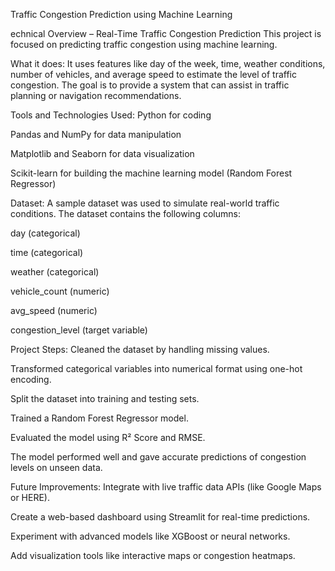 Traffic Congestion Prediction using Machine Learning

echnical Overview – Real-Time Traffic Congestion Prediction
This project is focused on predicting traffic congestion using machine learning.

What it does:
It uses features like day of the week, time, weather conditions, number of vehicles, and average speed to estimate the level of traffic congestion. The goal is to provide a system that can assist in traffic planning or navigation recommendations.

Tools and Technologies Used:
Python for coding

Pandas and NumPy for data manipulation

Matplotlib and Seaborn for data visualization

Scikit-learn for building the machine learning model (Random Forest Regressor)

Dataset:
A sample dataset was used to simulate real-world traffic conditions. The dataset contains the following columns:

day (categorical)

time (categorical)

weather (categorical)

vehicle_count (numeric)

avg_speed (numeric)

congestion_level (target variable)

Project Steps:
Cleaned the dataset by handling missing values.

Transformed categorical variables into numerical format using one-hot encoding.

Split the dataset into training and testing sets.

Trained a Random Forest Regressor model.

Evaluated the model using R² Score and RMSE.

The model performed well and gave accurate predictions of congestion levels on unseen data.

Future Improvements:
Integrate with live traffic data APIs (like Google Maps or HERE).

Create a web-based dashboard using Streamlit for real-time predictions.

Experiment with advanced models like XGBoost or neural networks.

Add visualization tools like interactive maps or congestion heatmaps.